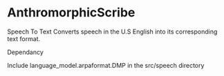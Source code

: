 # AnthromorphicScribe
Speech To Text
Converts speech in the U.S English into its corresponding text format.

Dependancy

Include language_model.arpaformat.DMP in the src/speech directory
